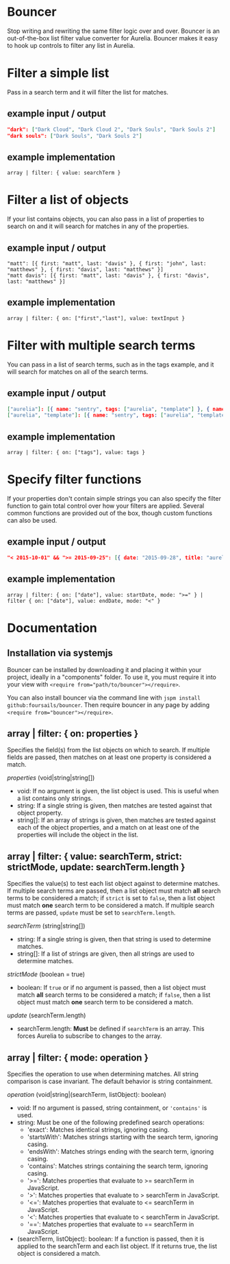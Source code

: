 # Bouncer
Stop writing and rewriting the same filter logic over and over. Bouncer is an out-of-the-box list filter value converter for Aurelia. Bouncer makes it easy to hook up controls to filter any list in Aurelia.

# Filter a simple list 
Pass in a search term and it will filter the list for matches.

## example input / output
```json
"dark": ["Dark Cloud", "Dark Cloud 2", "Dark Souls", "Dark Souls 2"]
"dark souls": ["Dark Souls", "Dark Souls 2"]
```

## example implementation
`array | filter: { value: searchTerm }`

# Filter a list of objects
If your list contains objects, you can also pass in a list of properties to search on and it will search for matches in any of the properties. 

## example input / output
```
"matt": [{ first: "matt", last: "davis" }, { first: "john", last: "matthews" }, { first: "davis", last: "matthews" }]
"matt davis": [{ first: "matt", last: "davis" }, { first: "davis", last: "matthews" }]
```

## example implementation
`array | filter: { on: ["first","last"], value: textInput }`

# Filter with multiple search terms
You can pass in a list of search terms, such as in the tags example, and it will search for matches on all of the search terms.

## example input / output
```json
["aurelia"]: [{ name: "sentry", tags: ["aurelia", "template"] }, { name: "sass", tags: ["aurelia", "sass"] }]
["aurelia", "template"]: [{ name: "sentry", tags: ["aurelia", "template"] }]
```

## example implementation
`array | filter: { on: ["tags"], value: tags }`

# Specify filter functions
If your properties don't contain simple strings you can also specify the filter function to gain total control over how your filters are applied. Several common functions are provided out of the box, though custom functions can also be used.
	
## example input / output 
```json
"< 2015-10-01" && ">= 2015-09-25": [{ date: "2015-09-28", title: "aurelia-dot-net-1" }, { date: "2015-09-29", title: "sentry" }]
```

## example implementation
`array | filter: { on: ["date"], value: startDate, mode: ">=" } | filter { on: ["date"], value: endDate, mode: "<" }`

# Documentation
## Installation via systemjs
Bouncer can be installed by downloading it and placing it within your project, ideally in a "components" folder. To use it, you must require it into your view with `<require from="path/to/bouncer"></require>`.

You can also install bouncer via the command line with `jspm install github:foursails/bouncer`. Then require bouncer in any page by adding `<require from="bouncer"></require>`.

## array | filter: { on: properties }
Specifies the field(s) from the list objects on which to search. If multiple fields are passed, then matches on at least one property is considered a match.

*properties* (void|string|string[])
- void: If no argument is given, the list object is used. This is useful when a list contains only strings.
- string: If a single string is given, then matches are tested against that object property. 
- string[]: If an array of strings is given, then matches are tested against each of the object properties, and a match on at least one of the properties will include the object in the list.

## array | filter: { value: searchTerm, strict: strictMode, update: searchTerm.length }
Specifies the value(s) to test each list object against to determine matches. If multiple search terms are passed, then a list object must match **all** search terms to be considered a match; if `strict` is set to `false`, then a list object must match **one** search term to be considered a match. If multiple search terms are passed, `update` must be set to `searchTerm.length`.

*searchTerm* (string|string[])
- string: If a single string is given, then that string is used to determine matches.
- string[]: If a list of strings are given, then all strings are used to determine matches.

*strictMode* (boolean = true)
- boolean: If `true` or if no argument is passed, then a list object must match **all** search terms to be considered a match; if `false`, then a list object must match **one** search term to be considered a match.

*update* (searchTerm.length)
- searchTerm.length: **Must** be defined if `searchTerm` is an array. This forces Aurelia to subscribe to changes to the array.

## array | filter: { mode: operation }
Specifies the operation to use when determining matches. All string comparison is case invariant. The default behavior is string containment.

*operation* (void|string|(searchTerm, listObject): boolean)
- void: If no argument is passed, string containment, or `'contains'` is used.
- string: Must be one of the following predefined search operations:
  - 'exact': Matches identical strings, ignoring casing.
  - 'startsWith': Matches strings starting with the search term, ignoring casing.
  - 'endsWith': Matches strings ending with the search term, ignoring casing.
  - 'contains': Matches strings containing the search term, ignoring casing.
  - '>=': Matches properties that evaluate to >= searchTerm in JavaScript.
  - '>': Matches properties that evaluate to > searchTerm in JavaScript.
  - '<=': Matches properties that evaluate to <= searchTerm in JavaScript.
  - '<': Matches properties that evaluate to < searchTerm in JavaScript.
  - '==': Matches properties that evaluate to == searchTerm in JavaScript.
- (searchTerm, listObject): boolean: If a function is passed, then it is applied to the searchTerm and each list object. If it returns true, the list object is considered a match.


